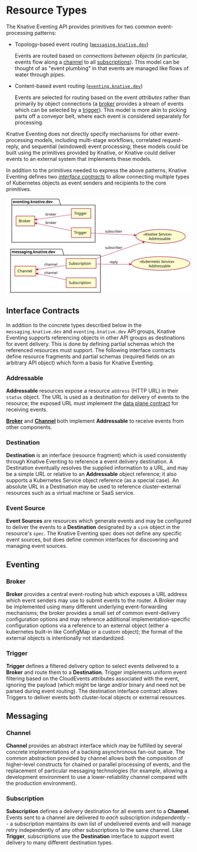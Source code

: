 # Resource Types

The Knative Eventing API provides primitives for two common event-processing
patterns:

- Topology-based event routing ([`messaging.knative.dev`](#messaging))

  Events are routed based on _connections between objects_ (in particular,
  events flow along a [channel](#channel) to all
  [subscriptions](#subscription)). This model can be thought of as "event
  plumbing" in that events are managed like flows of water through pipes.

- Content-based event routing ([`eventing.knative.dev`](#eventing))

  Events are selected for routing based on the event _attributes_ rather than
  primarily by object connections (a [broker](#broker) provides a stream of
  events which can be selected by a [trigger](#trigger)). This model is more
  akin to picking parts off a conveyor belt, where each event is considered
  separately for processing.

Knative Eventing does not directly specify mechanisms for other event-processing
models, including multi-stage workflows, correlated request-reply, and
sequential (windowed) event processing; these models could be built using the
primitives provided by Knative, or Knative could deliver events to an external
system that implements these models.

In addition to the primitives needed to express the above patterns, Knative
Eventing defines two [_interface contracts_](#interface-contracts) to allow
connecting multiple types of Kubernetes objects as event senders and recipients
to the core primitives.

![Overview of objects](images/eventing-overview.svg)

<!-- Generated from the following UML using PlantUML:
@startuml
' Remove shadows
skinparam shadowing false
' Set ordering
left to right direction

usecase Addressable <<Knative Service>>
usecase Addressable AS A2 <<Kubernetes Service>>

package "eventing.knative.dev" {
agent Broker
agent "Trigger" as T1
agent "Trigger" as T2
}

Broker <-- T1 : broker
Broker <-- T2 : broker
Addressable <-u- T1 : subscriber

package "messaging.knative.dev" {
agent Channel
agent "Subscription" as S1
agent "Subscription" as S2
}

Channel <-- S1 :channel
Channel <-- S2 :channel
Addressable <-u- S2 :subscriber
A2 <-u- S2 : reply
@enduml
-->

## Interface Contracts

In addition to the concrete types described below in the `messaging.knative.dev`
and `eventing.knative.dev` API groups, Knative Eventing supports referencing
objects in other API groups as destinations for event delivery. This is done by
defining partial schemas which the referenced resources must support. The
following interface contracts define resource fragments and partial schemas
(required fields on an arbitrary API object) which form a basis for Knative
Eventing.

### Addressable

**Addressable** resources expose a resource `address` (HTTP URL) in their
`status` object. The URL is used as a destination for delivery of events to the
resource; the exposed URL must implement the
[data plane contract](data-plane.md) for receiving events.

[**Broker**](#broker) and [**Channel**](#channel) both implement **Addressable**
to receive events from other components.

### Destination

**Destination** is an interface (resource fragment) which is used consistently
through Knative Eventing to reference a event delivery destination. A
Destination eventually resolves the supplied information to a URL, and may be a
simple URL or relative to an **Addressable** object reference; it also supports
a Kubernetes Service object reference (as a special case). An absolute URL in a
Destination may be used to reference cluster-external resources such as a
virtual machine or SaaS service.

### Event Source

**Event Sources** are resources which generate events and may be configured to
deliver the events to a **Destination** designated by a `sink` object in the
resource's `spec`. The Knative Eventing spec does not define any specific event
sources, but does define common interfaces for discovering and managing event
sources.

## Eventing

### Broker

**Broker** provides a central event-routing hub which exposes a URL address
which event senders may use to submit events to the router. A Broker may be
implemented using many different underlying event-forwarding mechanisms; the
broker provides a small set of common event-delivery configuration options and
may reference additional implementation-specific configuration options via a
reference to an external object (either a kubernetes built-in like ConfigMap or
a custom object); the format of the external objects is intentionally not
standardized.

### Trigger

**Trigger** defines a filtered delivery option to select events delivered to a
**Broker** and route them to a **Destination**. Trigger implements uniform event
filtering based on the CloudEvents attributes associated with the event,
ignoring the payload (which might be large and/or binary and need not be parsed
during event routing). The destination interface contract allows Triggers to
deliver events both cluster-local objects or external resources.

## Messaging

### Channel

**Channel** provides an abstract interface which may be fulfilled by several
concrete implementations of a backing asynchronous fan-out queue. The common
abstraction provided by channel allows both the composition of higher-level
constructs for chained or parallel processing of events, and the replacement of
particular messaging technologies (for example, allowing a development
environment to use a lower-reliability channel compared with the production
environment).

### Subscription

**Subscription** defines a delivery destination for all events sent to a
**Channel**. Events sent to a channel are delivered to _each_ subscription
_independently_ -- a subscription maintains its own list of undelivered events
and will manage retry independently of any other subscriptions to the same
channel. Like **Trigger**, subscriptions use the **Destination** interface to
support event delivery to many different destination types.
